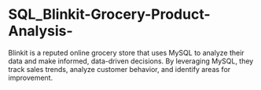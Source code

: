 # SQL_Blinkit-Grocery-Product-Analysis-
Blinkit is a reputed online grocery store that uses MySQL to analyze their data and make informed, data-driven decisions. By leveraging MySQL, they track sales trends, analyze customer behavior, and identify areas for improvement. 
